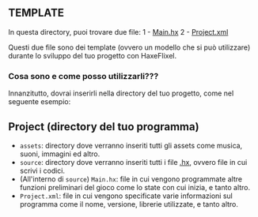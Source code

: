 ## TEMPLATE
In questa directory, puoi trovare due file:
1 - [Main.hx](https://github.com/RonyxDumb/HaxeFlixel-Tutorial-Italiano/blob/main/template/Main.hx)
2 - [Project.xml](https://github.com/RonyxDumb/HaxeFlixel-Tutorial-Italiano/blob/main/template/Project.xml)

Questi due file sono dei template (ovvero un modello che si può utilizzare) durante lo sviluppo del tuo progetto con HaxeFlixel.

### Cosa sono e come posso utilizzarli???
Innanzitutto, dovrai inserirli nella directory del tuo progetto, come nel seguente esempio:


## Project (directory del tuo programma)
 - `assets`: directory dove verranno inseriti tutti gli assets come musica, suoni, immagini ed altro.
 - `source`: directory dove verranno inseriti tutti i file [.hx](https://www.file-extension.info/it/format/hx), ovvero file in cui scrivi i codici.
 - (All'interno di `source`) `Main.hx`: file in cui vengono programmate altre funzioni preliminari del gioco come lo state con cui inizia, e tanto altro.
 - `Project.xml`: file in cui vengono specificate varie informazioni sul programma come il nome, versione, librerie utilizzate, e tanto altro.

